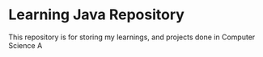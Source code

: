 # Learning Java Repository 

This repository is for storing my learnings, and projects done in Computer Science A

